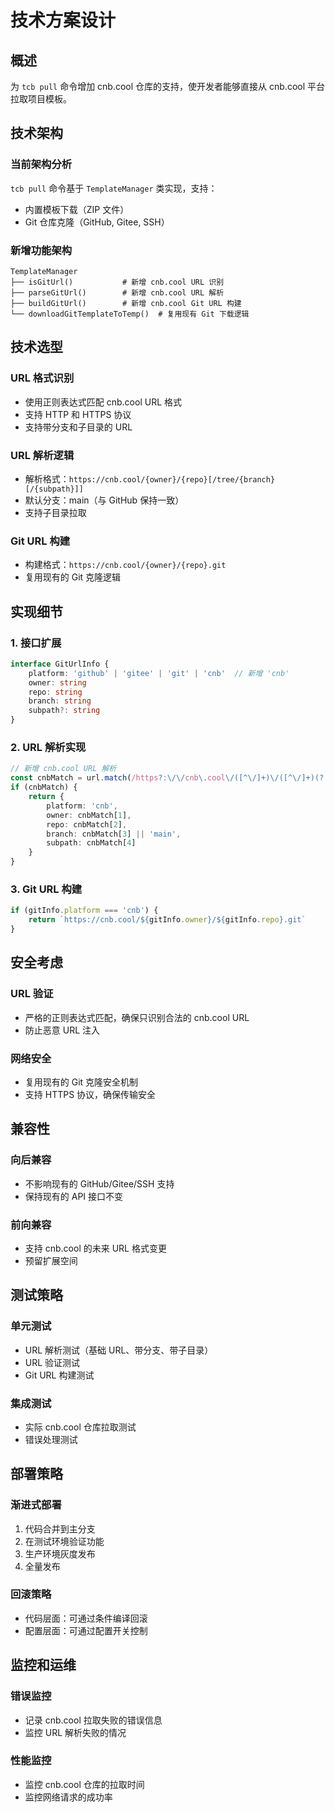 # 技术方案设计

## 概述

为 `tcb pull` 命令增加 cnb.cool 仓库的支持，使开发者能够直接从 cnb.cool 平台拉取项目模板。

## 技术架构

### 当前架构分析

`tcb pull` 命令基于 `TemplateManager` 类实现，支持：
- 内置模板下载（ZIP 文件）
- Git 仓库克隆（GitHub, Gitee, SSH）

### 新增功能架构

```
TemplateManager
├── isGitUrl()           # 新增 cnb.cool URL 识别
├── parseGitUrl()        # 新增 cnb.cool URL 解析
├── buildGitUrl()        # 新增 cnb.cool Git URL 构建
└── downloadGitTemplateToTemp()  # 复用现有 Git 下载逻辑
```

## 技术选型

### URL 格式识别
- 使用正则表达式匹配 cnb.cool URL 格式
- 支持 HTTP 和 HTTPS 协议
- 支持带分支和子目录的 URL

### URL 解析逻辑
- 解析格式：`https://cnb.cool/{owner}/{repo}[/tree/{branch}[/{subpath}]]`
- 默认分支：main（与 GitHub 保持一致）
- 支持子目录拉取

### Git URL 构建
- 构建格式：`https://cnb.cool/{owner}/{repo}.git`
- 复用现有的 Git 克隆逻辑

## 实现细节

### 1. 接口扩展

```typescript
interface GitUrlInfo {
    platform: 'github' | 'gitee' | 'git' | 'cnb'  // 新增 'cnb'
    owner: string
    repo: string
    branch: string
    subpath?: string
}
```

### 2. URL 解析实现

```typescript
// 新增 cnb.cool URL 解析
const cnbMatch = url.match(/https?:\/\/cnb\.cool\/([^\/]+)\/([^\/]+)(?:\/tree\/([^\/]+)\/(.+))?/)
if (cnbMatch) {
    return {
        platform: 'cnb',
        owner: cnbMatch[1],
        repo: cnbMatch[2],
        branch: cnbMatch[3] || 'main',
        subpath: cnbMatch[4]
    }
}
```

### 3. Git URL 构建

```typescript
if (gitInfo.platform === 'cnb') {
    return `https://cnb.cool/${gitInfo.owner}/${gitInfo.repo}.git`
}
```

## 安全考虑

### URL 验证
- 严格的正则表达式匹配，确保只识别合法的 cnb.cool URL
- 防止恶意 URL 注入

### 网络安全
- 复用现有的 Git 克隆安全机制
- 支持 HTTPS 协议，确保传输安全

## 兼容性

### 向后兼容
- 不影响现有的 GitHub/Gitee/SSH 支持
- 保持现有的 API 接口不变

### 前向兼容
- 支持 cnb.cool 的未来 URL 格式变更
- 预留扩展空间

## 测试策略

### 单元测试
- URL 解析测试（基础 URL、带分支、带子目录）
- URL 验证测试
- Git URL 构建测试

### 集成测试
- 实际 cnb.cool 仓库拉取测试
- 错误处理测试

## 部署策略

### 渐进式部署
1. 代码合并到主分支
2. 在测试环境验证功能
3. 生产环境灰度发布
4. 全量发布

### 回滚策略
- 代码层面：可通过条件编译回滚
- 配置层面：可通过配置开关控制

## 监控和运维

### 错误监控
- 记录 cnb.cool 拉取失败的错误信息
- 监控 URL 解析失败的情况

### 性能监控
- 监控 cnb.cool 仓库的拉取时间
- 监控网络请求的成功率




